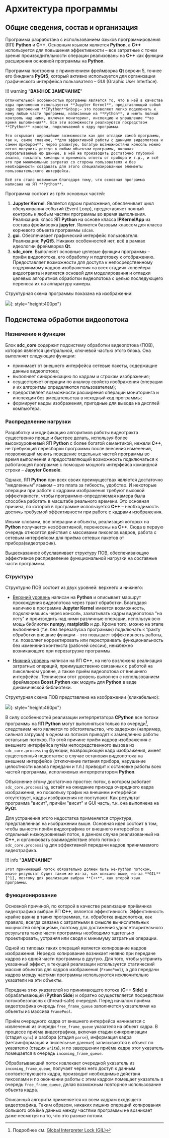 
# Архитектура программы

## Общие сведения, состав и организация

Программа разработана с использованием языков программирования (ЯП) **Python** и **C++**. Основным языком является **Python**, а **С++** используется для повышения эффективности&nbsp;– все затратные с точки зрения производительности операции реализованы на **C++** как функции расширения основной программы на **Python**. 

Программа построена с применением фреймворка **Qt** версии 5, точнее его биндинга **PyQt5**, который активно используется для организации графического интерфейса пользователя&nbsp;– GUI (Graphic User Interface). 

!!! warning "**ВАЖНОЕ ЗАМЕЧАНИЕ**"

    Отличительной особенностью программы является то, что в ней в качестве ядра приложения используется **Jupyter Kernel**, представляющий собой ядро приложения **IPython**&nbsp;– это позволяет легко подключать к нему любые части программы, написанные на **Python**, и иметь полный контроль над ними, включая мониторинг, инспекцию и управление **во время выполнения**. Все эти возможности реализуются посредством **IPython** консоли, подключаемой к ядру программы.

    Это открывает широчайшие возможности как для отладки самой программы, так и, самое главное, **для эффективной работы с данными видеопотока и самим прибором**: через развитую, богатую возможностями консоль можно легко получить доступ к любым объектам программы, включая обрабатываемые ею данные, в ней же производить достаточно глубокий анализ, посылать команды и принимать ответы от прибора и т.д., и всё это при минимальных затратах со стороны пользователя и без необходимости создавать для этого специализированные элементы пользовательского интерфейса.

    Всё это стало возможным благодаря тому, что основная программа написана на ЯП **Python**.

Программа состоит из трёх основных частей:

  1. **Jupyter Kernel**. Является ядром приложения, обеспечивает цикл обслуживания событий (Event Loop), предоставляет полный контроль к любым частям программы во время выполнения. Реализация: класс ЯП **Python** на основе класса **IPKernelApp** из состава фреймворка **jupyter**. Является базовым классом для класса корневого объекта программы `sdcam`.
  1. **gui**. Обеспечивает графический интерфейс пользователя. Реализация: **PyQt5**. Никаких особенностей нет, всё в рамках идеологии фреймворка **Qt**.
  1. **sdc_core**. Выполняет основные целевые функции программы&nbsp;– приём видеопотока, его обработку и подготовку к отображению. Предоставляет возможности для доступа к непосредственному содержимому кадров изображения на всех стадиях конвейера видеотракта и является основой для моделирования и отладки целевых алгоритмов обработки видеопотока с целью последующего переноса их на аппаратуру камеры.

Структурная схема программы показана на изображении:

![](img/camlab-block-diagram.png){: style="height:400px"}


## Подсистема обработки видеопотока

### Назначение и функции

Блок **sdc_core** содержит подсистему обработки видеопотока (ПОВ), которая является центральной, ключевой частью этого блока. Она выполняет следующие функции:

  * принимает от внешнего интерфейса сетевые пакеты, содержащие данные видеопотока;
  * выполняет синхронизацию по кадрам и строкам изображения;
  * осуществляет операции по анализу свойств изображения (операции и их алгоритмы определяются
    пользователем);
  * предоставляет возможности расширения операций мониторинга и инспекции без вмешательства в
    исходный код программы;
  * формирует кадры изображения, пригодные для вывода на дисплей компьютера.

### Распределение нагрузки

Разработку и модификацию алгоритмов работы видеотракта существенно проще и быстрее делать, используя более высокоуровневый ЯП **Python** с более богатой семантикой, нежели **C++**, не требующий пересборки программы после внесения изменений, позволяющий менять поведение отдельных частей программы во время выполнения и предоставляющий возможность подключаться к работающей программе с помощью мощного интерфейса командной строки&nbsp;– **Jupyter Console**.

Однако, ЯП **Python** при всех своих преимуществах является достаточно "медленным" языком&nbsp;– это плата за гибкость, удобство. И некоторые операции при работе с кадрами изображения требуют высокой эффективности, чтобы программно-определяемая камера была способна работать в масштабе реального времени. Это основная причина, по которой в программе используется **C++**&nbsp;– необходимость достичь требуемой эффективности при работе с кадрами изображения.  

Иными словами, все операции и объекты, реализация которых на **Python** получается неэффективной, перенесены на **C++**. Сюда в первую очередь относятся действия с массивами пикселов кадров, работа с сетевым интерфейсом для приёма сетевых пакетов от прибора(видеотрафик).

Вышесказанное обуславливает структуру ПОВ, обеспечивающую эффективное распределение функциональной нагрузки на составные части программы.

### Структура

Структурно ПОВ состоит из двух уровней: верхнего и нижнего: 

  * [Верхний уровень](high-level.md) написан на **Python** и описывает маршрут прохождения
    видеопотока через тракт обработки. Благодаря наличию в программе **Jupyter Kernel** имеется
    возможность, подключившись через консоль, захватывать кадры видеопотока "на лету" и производить
    над ними различные операции, используя всю мощь библиотек **numpy**, **matplotlib** и др. Кроме
    того, можно на этапе выполнения (т.е. без перезапуска программы) подключать к тракту обработки
    внешние функции&nbsp;– это повышает эффективность работы, т.к. позволяет корректировать или
    перестраивать функциональность без изменения контекста (рабочей сессии), неизбежно возникающего
    при перезагрузке программы.

  * [Нижний уровень](low-level.md) написан на ЯП **C++**, на него возложена реализация затратных
    операций, преимущественно связанных с работой на пиксельном уровне, а также приём видеопотока
    от внешнего интерфейса. Технически этот уровень выполнен с использованием
    фреймворка **Boost.Python** как модуль для **Python** в виде динамической библиотеки.

Структурная схема ПОВ представлена на изображении (кликабельно):

![](img/camlab-video-subsystem.png){: style="height:460px"}    

В силу особенностей реализации интерпретатора **CPython** все потоки программы на ЯП **Python** могут выполняться только по очереди[^1], следствием чего является то обстоятельство, что задержки (например, сильная загрузка) в одном из потоков приводят к замедлению работы остальных потоков. По этой причине приём кадров изображения с внешнего интерфейса путём непосредственного вызова из `sdc_core.processing` функции, возвращающей кадр изображения, имеет существенный недостаток: в случае остановки видеопотока на внешнем интерфейсе (отключение питания прибора, нарушение целостности канала передачи и т.п.) приводит к остановке работы всех частей программы, исполняемых интерпретатором **Python**.

Объяснение этому достаточно простое: поток, в котором работает `sdc_core.processing`, встаёт на ожидание прихода очередного кадра изображения, но поскольку трафик на внешнем интерфейсе отсутствует, кадры изображения не поступают. Как результат программа "висит", причём "висит" и GUI часть, т.к. она выполнена на **PyQt**.

Для устранения этого недостатка применяется структура, представленная на изображении выше. Основная идея состоит в том, чтобы вынести приём видеотрафика от внешнего интерфейса в отдельный низкоуровневый поток, в данном случае реализованный на **C++**, и организовать взаимодействие этого потока с `sdc_core.processing` для эффективной передачи кадров принимаемого видеотрафика.

!!! info "**ЗАМЕЧАНИЕ**"

    Этот принимающий поток обязательно должен быть не-Python потоком, иначе результат будет таким же из-за, как описано выше, из-за **GIL**[^1], поэтому для реализации выбран **C++**, как второй язык программы. 

### Функционирование

Основной причиной, по которой в качестве реализации приёмника видеотрафика выбран ЯП **C++**, является эффективность. Эффективность крайне важна в таких программах, т.к. обработка видеопотока, как правило, всегда связана с затратными в смысле вычислительных мощностей операциями, поэтому для достижения удовлетворительного результата такие части программы необходимо тщательно проектировать, устраняя или сводя к минимуму затратные операции.

Одной из типовых таких операций является копирование кадров изображения. Нередко копирование возникает неявно при передаче кадров из одной части программы в другую. Для того, чтобы устранить указанный эффект, в текущей реализации используется статический массив объектов для кадров  изображения (`FramePool`), а для передачи кадров между частями программы используются исключительно указатели на эти объекты.

Передача этих указателей из принимающего потока (**C++ Side**) в обрабатывающий (**Python Side**) и обратно осуществляется посредством потокобезопасных (thread-safe) очередей. Перед началом приёма видеотрафика очередь `free_frame_queue` заполняется указателями на объекты из массива `FramePool`.

Приём очередного кадра от внешнего интерфейса начинается с извлечения из очереди `free_frame_queue`
указателя на объект кадра. В процессе приёма видеотрафика, включая стадии синхронизации
(стадия `sync`) и разбора (стадия `parse`), информация кадра (метаинформация и пиксельные данные)
записываются в объект по указателю (стадия `write`), и по завершении приёма кадра этот указатель
помещается в очередь `incoming_frame_queue`.

Обрабатывающий поток извлекает очередной указатель из `incoming_frame_queue`, получает через него доступ к данным соответствующего кадра, производит необходимые действия пикселами и по окончании работы с этим кадром помещает указатель в очередь `free_frame_queue`, делая возможным повторное использование объекта кадра.

Описанный алгоритм применяется ко всем кадрам входящего видеотрафика. Таким образом, никаких лишних операций копирования большого объёма данных между частями программы не возникает даже несмотря на то, что это разные потоки.

[^1]: Подробнее см. [Global Interpreter Lock (GIL)](https://wiki.python.org/moin/GlobalInterpreterLock)

